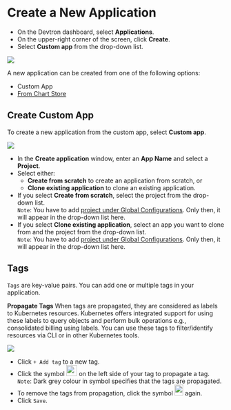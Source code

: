 # Create a New Application

* On the Devtron dashboard, select **Applications**.
* On the upper-right corner of the screen, click **Create**.
* Select **Custom app** from the drop-down list.

![](https://devtron-public-asset.s3.us-east-2.amazonaws.com/images/creating-application/create-app-1.jpg)

A new application can be created from one of the following options:

* Custom App
* [From Chart Store](https://docs.devtron.ai/v/v0.6/usage/deploy-chart)


## Create Custom App

To create a new application from the custom app, select **Custom app**.

![](https://devtron-public-asset.s3.us-east-2.amazonaws.com/images/creating-application/create-application.jpg)

* In the **Create application** window, enter an **App Name** and select a **Project**.
* Select either:<ul><li>**Create from scratch** to create an application from scratch, or<li>**Clone existing application** to clone an existing application.</ul></li>
* If you select **Create from scratch**, select the project from the drop-down list.<br>`Note`: You have to add [project under Global Configurations](https://docs.devtron.ai/global-configurations/projects). Only then, it will appear in the drop-down list here.
* If you select **Clone existing application**, select an app you want to clone from and the project from the drop-down list.<br>`Note`: You have to add [project under Global Configurations](https://docs.devtron.ai/global-configurations/projects). Only then, it will appear in the drop-down list here.</br>


## Tags

`Tags` are key-value pairs. You can add one or multiple tags in your application. 

**Propagate Tags** 
When tags are propagated, they are considered as labels to Kubernetes resources. Kubernetes offers integrated support for using these labels to query objects and perform bulk operations e.g., consolidated billing using labels. You can use these tags to filter/identify resources via CLI or in other Kubernetes tools.

![](https://devtron-public-asset.s3.us-east-2.amazonaws.com/images/creating-application/propagate-tags.jpg)

* Click `+ Add tag` to a new tag.
* Click the symbol <img src="https://devtron-public-asset.s3.us-east-2.amazonaws.com/images/creating-application/propagate-symbol.jpg" width="25" height="25"> on the left side of your tag to propagate a tag.<br>`Note`: Dark grey colour in symbol specifies that the tags are propagated.
* To remove the tags from propagation, click the symbol <img src="https://devtron-public-asset.s3.us-east-2.amazonaws.com/images/creating-application/propagate-symbol-dark.jpg" width="20" height="25"> again.
* Click `Save`.


